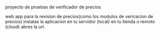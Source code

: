 proyecto de pruebas de verificador de precios

web app para la revision de precios(como los modulos de vericacion de precios)
instalas la aplicacion en tu servidor (local) en tu tienda o remoto (cloud) abres la url.